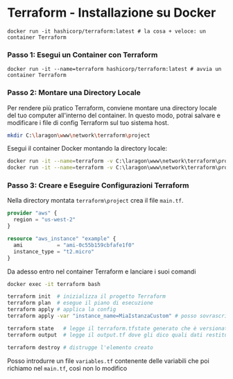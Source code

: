 # Terraform - Installazione su Docker
```shell
docker run -it hashicorp/terraform:latest # la cosa + veloce: un container Terraform
```

### Passo 1: Esegui un Container con Terraform
```shell
docker run -it --name=terraform hashicorp/terraform:latest # avvia un container Terraform
```

### Passo 2: Montare una Directory Locale
Per rendere più pratico Terraform, conviene montare una directory locale del tuo computer all'interno del container. 
In questo modo, potrai salvare e modificare i file di config Terraform sul tuo sistema host.
```bash
mkdir C:\laragon\www\network\terraform\project
```
Esegui il container Docker montando la directory locale:
```bash
docker run -it --name=terraform -v C:\laragon\www\network\terraform\project:/workspace hashicorp/terraform:0.15.4-alpine
docker run -it --name=terraform -v C:\laragon\www\network\terraform\project:/workspace hashicorp/terraform:latest tail -f /dev/null
```

### Passo 3: Creare e Eseguire Configurazioni Terraform
Nella directory montata `terraform\project` crea il file `main.tf`. 
```terraform
provider "aws" {
  region = "us-west-2"
}

resource "aws_instance" "example" {
  ami           = "ami-0c55b159cbfafe1f0"
  instance_type = "t2.micro"
}
```

Da adesso entro nel container Terraform e lanciare i suoi comandi
```bash
docker exec -it terraform bash
```

```bash
terraform init  # inizializza il progetto Terraform
terraform plan  # esegue il piano di esecuzione
terraform apply # applica la config
terraform apply -var "instance_name=MiaIstanzaCustom" # posso sovrascrivere i default delle variabili dichiarate

terraform state   # legge il terraform.tfstate generato che è versionato x tutelarlo dai conflitti di chi lo edita
terraform output  # legge il output.tf dove gli dico quali dati restituirmi in output

terraform destroy # distrugge l'elemento creato
```

Posso introdurre un file `variables.tf` contenente delle variabili che poi richiamo nel `main.tf`, così non lo modifico